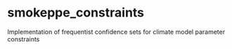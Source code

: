 # smokeppe_constraints
Implementation of frequentist confidence sets for climate model parameter constraints


